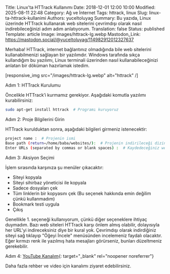 Title: Linux'ta HTTrack Kullanımı
Date: 2018-12-01 12:00 10:00
Modified: 2025-08-11 22:48
Category: Ağ ve İnternet
Tags: httrack, linux
Slug: linux-ta-httrack-kullanimi
Authors: yuceltoluyag
Summary: Bu yazıda, Linux üzerinde HTTrack kullanarak web sitelerini çevrimdışı olarak nasıl indirebileceğinizi adım adım anlatıyorum.
Translation: false
Status: published
Template: article
Image: images/httrack-lg.webp
Mastodon_Link: https://mastodon.social/@yuceltoluyag/114982912012327637

Merhaba! HTTrack, internet bağlantınız olmadığında bile web sitelerini kullanabilmenizi sağlayan bir yazılımdır. Windows tarafında sıkça kullandığım bu yazılımı, Linux terminali üzerinden nasıl kullanabileceğinizi anlatan bir döküman hazırlamak istedim.


[responsive_img src="/images/httrack-lg.webp" alt="httrack" /]


Adım 1: HTTrack Kurulumu

Öncelikle HTTrack’i kurmamız gerekiyor. Aşağıdaki komutla yazılımı kurabilirsiniz:

```bash
sudo apt-get install httrack  # Programı kuruyoruz
```

Adım 2: Proje Bilgilerini Girin

HTTrack kurulduktan sonra, aşağıdaki bilgileri girmeniz istenecektir:

```bash
project name :  # Projenin ismi
Base path (return=/home/baba/websites/):  # Projenin indirileceği dizin
Enter URLs (separated by commas or blank spaces) :  # Kaydedeceğiniz websitesinin adresi
```

Adım 3: Aksiyon Seçimi

İşlem sırasında karşınıza şu menüler çıkacaktır:

- Siteyi kopyala
- Siteyi sihirbaz yöneticisi ile kopyala
- Sadece dosyaları çek
- Tüm linklerin bir kopyasını çek (Bu seçenek hakkında emin değilim çünkü kullanmadım)
- Bookmark testi uygula
- Çıkış

Genellikle 1. seçeneği kullanıyorum, çünkü diğer seçeneklere ihtiyaç duymadım. Bazı web siteleri HTTrack karşı önlem almış olabilir, dolayısıyla her URL'yi indireceksiniz diye bir kural yok. Çevrimdışı olarak indirdiğiniz siteyi sağ tıklayıp "Öğeyi İncele" menüsünden incelemeniz faydalı olacaktır. Eğer kırmızı renk ile yazılmış hata mesajları görürseniz, bunları düzeltmeniz gerekebilir.

Adım 4: [YouTube Kanalım](https://www.youtube.com/channel/UCJyK4D5BcoPXjV5T8N8-liA?view_as=subscriber){: target="_blank" rel="noopener noreferrer"}

Daha fazla rehber ve video için kanalımı ziyaret edebilirsiniz.
